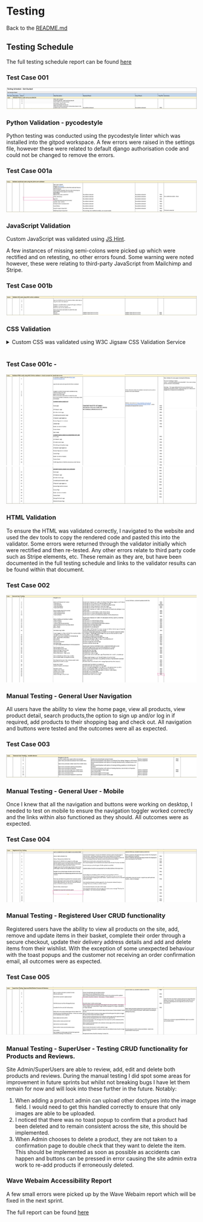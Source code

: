 
# Testing

Back to the [README.md](README.md)

## Testing Schedule

The full testing schedule report can be found [here](docs/testing/testing-schedule-get-ducked.numbers)

### Test Case 001
![Test Case 001](docs/testing/python-validation.png)

### Python Validation - pycodestyle

Python testing was conducted using the pycodestyle linter which was installed into the gitpod workspace.  A few errors were raised in the settings file, however these were related to default django authorisation code and could not be changed to remove the errors.


### Test Case 001a
![Test Case 001a](docs/testing/javascript-validation.png)

### JavaScript Validation

Custom JavaScript was validated using [JS Hint](https://jshint.com/). 

A few instances of missing semi-colons were picked up which were rectified and on retesting, no other errors found.  Some warning were noted however, these were relating to third-party JavaScript from Mailchimp and Stripe.

### Test Case 001b

![Test Case 001b](docs/testing/css-testing.png)

### CSS Validation

<details>
<summary>   Custom CSS was validated using W3C Jigsaw CSS Validation Service</summary>

<br>

![CSS Validation Screenshot 1 - base.css](docs/testing/base-css-validator-results.png)
![CSS Validation Screenshot 2 - checkout.css](docs/testing/checkout-css-validator-results.png)
![CSS Validation Screenshot 2 - profile.css](docs/testing/profile-css-validator-results.png)

</details>

<br>

### Test Case 001c - 

![Test Case 001c](docs/testing/html-validation1.png)
![Test Case 001c](docs/testing/html-validation2.png)

### HTML Validation

To ensure the HTML was validated correctly, I navigated to the website and used the dev tools to copy the rendered code and pasted this into the validator.  Some errors were returned through the validator initially which were rectified and then re-tested.  Any other errors relate to third party code such as Stripe elements, etc.  These remain as they are, but have been documented in the full testing schedule and links to the validator results can be found within that document.

### Test Case 002

![Test Case 002](docs/testing/general-user-testing.png)

### Manual Testing - General User Navigation

All users have the ability to view the home page, view all products, view product detail, search products,the option to sign up and/or log in if required, add products to their shopping bag and check out.  All navigation and buttons were tested and the outcomes were all as expected. 


### Test Case 003

![Test Case 003](docs/testing/mobile-nav-testing.png)

### Manual Testing - General User - Mobile

Once I knew that all the navigation and buttons were working on desktop, I needed to test on mobile to ensure the navigation toggler worked correctly and the links within also functioned as they should.  All outcomes were as expected. 

### Test Case 004

![Test Case 004](docs/testing/registered-user-testing.png)

### Manual Testing - Registered User CRUD functionality

Registered users have the ability to view all products on the site, add, remove and update items in their basket, complete their order through a secure checkout, update their delivery address details and add and delete items from their wishlist.  With the exception of some unexpected behaviour with the toast popups and the customer not receiving an order confirmation email, all outcomes were as expected.

### Test Case 005

![Test Case 005](docs/testing/super-user-testing.png)

### Manual Testing - SuperUser - Testing CRUD functionality for Products and Reviews.

Site Admin/SuperUsers are able to review, add, edit and delete both products and reviews.  During the manual testing I did spot some areas for improvement in future sprints but whilst not breaking bugs I have let them remain for now and will look into these further in the future.  Notably:

1. When adding a product admin can upload other doctypes into the image field.  I would need to get this handled correctly to ensure that only images are able to be uploaded.
2. I noticed that there was no toast popup to confirm that a product had been deleted and to remain consistent across the site, this should be implemented.
3. When Admin chooses to delete a product, they are not taken to a confirmation page to double check that they want to delete the item.  This should be implemented as soon as possible as accidents can happen and buttons can be pressed in error causing the site admin extra work to re-add products if erroneously deleted.




### Wave Webaim Accessibility Report

A few small errors were picked up by the Wave Webaim report which will be fixed in the next sprint.

The full report can be found [here](https://wave.webaim.org/report#/https://8000-shellied-getducked-kzds2ep6qzx.ws-eu77.gitpod.io/)

